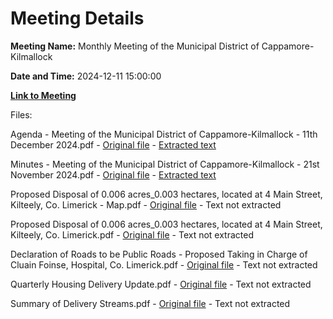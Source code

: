 # Meeting Details

**Meeting Name:** Monthly Meeting of the Municipal District of Cappamore-Kilmallock

**Date and Time:** 2024-12-11 15:00:00

**[Link to Meeting](https://www.limerick.ie/council/whats-on/monthly-meeting-of-the-municipal-district-of-cappamore-kilmallock-19)**

Files: 

Agenda - Meeting of the Municipal District of Cappamore-Kilmallock - 11th December 2024.pdf - [Original file](https://www.limerick.ie/sites/default/files/media/documents/2024-12/agenda-meeting-of-the-municipal-district-of-cappamore-kilmallock.pdf) - [Extracted text](./Agenda%20-%20Meeting%20of%20the%20Municipal%20District%20of%20Cappamore-Kilmallock%20-%2011th%20December%202024.md)

Minutes - Meeting of the Municipal District of Cappamore-Kilmallock - 21st November 2024.pdf - [Original file](https://www.limerick.ie/sites/default/files/media/documents/2024-12/minutes-meeting-of-the-municipal-district-of-cappamore-kilmallock-21st-november-2024.pdf) - [Extracted text](./Minutes%20-%20Meeting%20of%20the%20Municipal%20District%20of%20Cappamore-Kilmallock%20-%2021st%20November%202024.md)

Proposed Disposal of 0.006 acres_0.003 hectares, located at 4 Main Street, Kilteely, Co. Limerick - Map.pdf - [Original file](https://www.limerick.ie/sites/default/files/media/documents/2024-12/proposed-disposal-of-0.006-acres0.003-hectares-located-at-4-main-street-kilteely-co.-limerick.pdf) - Text not extracted

Proposed Disposal of 0.006 acres_0.003 hectares, located at 4 Main Street, Kilteely, Co. Limerick.pdf - [Original file](https://www.limerick.ie/sites/default/files/media/documents/2024-12/proposed-disposal-of-0.006-acres0.003-hectares-located-at-4-main-street-kilteely-co.-limerick-document.pdf) - Text not extracted

Declaration of Roads to be Public Roads - Proposed Taking in Charge of Cluain Foinse, Hospital, Co. Limerick.pdf - [Original file](https://www.limerick.ie/sites/default/files/media/documents/2024-12/declaration-of-roads-to-be-public-roads-proposed-taking-in-charge-of-cluain-foinse-hospital-co.-limerick.pdf) - Text not extracted

Quarterly Housing Delivery Update.pdf - [Original file](https://www.limerick.ie/sites/default/files/media/documents/2024-12/quarterly-housing-delivery-update.pdf) - Text not extracted

Summary of Delivery Streams.pdf - [Original file](https://www.limerick.ie/sites/default/files/media/documents/2024-12/summary-of-delivery-streams.pdf) - Text not extracted

